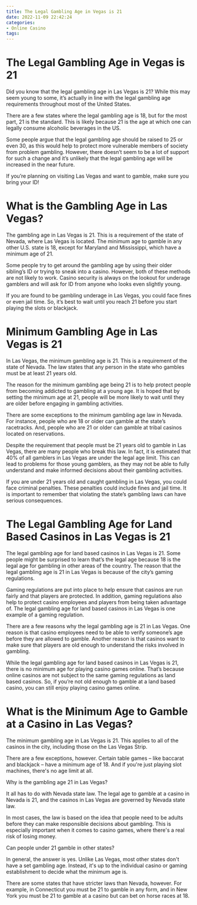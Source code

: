 ```yaml
---
title: The Legal Gambling Age in Vegas is 21 
date: 2022-11-09 22:42:24
categories:
- Online Casino
tags:
---
```



#  The Legal Gambling Age in Vegas is 21 

Did you know that the legal gambling age in Las Vegas is 21? While this may seem young to some, it’s actually in line with the legal gambling age requirements throughout most of the United States.

There are a few states where the legal gambling age is 18, but for the most part, 21 is the standard. This is likely because 21 is the age at which one can legally consume alcoholic beverages in the US.

Some people argue that the legal gambling age should be raised to 25 or even 30, as this would help to protect more vulnerable members of society from problem gambling. However, there doesn’t seem to be a lot of support for such a change and it’s unlikely that the legal gambling age will be increased in the near future.

If you’re planning on visiting Las Vegas and want to gamble, make sure you bring your ID!

#  What is the Gambling Age in Las Vegas? 

The gambling age in Las Vegas is 21. This is a requirement of the state of Nevada, where Las Vegas is located. The minimum age to gamble in any other U.S. state is 18, except for Maryland and Mississippi, which have a minimum age of 21. 

Some people try to get around the gambling age by using their older sibling’s ID or trying to sneak into a casino. However, both of these methods are not likely to work. Casino security is always on the lookout for underage gamblers and will ask for ID from anyone who looks even slightly young. 

If you are found to be gambling underage in Las Vegas, you could face fines or even jail time. So, it’s best to wait until you reach 21 before you start playing the slots or blackjack.

#  Minimum Gambling Age in Las Vegas is 21 

In Las Vegas, the minimum gambling age is 21. This is a requirement of the state of Nevada. The law states that any person in the state who gambles must be at least 21 years old.

The reason for the minimum gambling age being 21 is to help protect people from becoming addicted to gambling at a young age. It is hoped that by setting the minimum age at 21, people will be more likely to wait until they are older before engaging in gambling activities.

There are some exceptions to the minimum gambling age law in Nevada. For instance, people who are 18 or older can gamble at the state’s racetracks. And, people who are 21 or older can gamble at tribal casinos located on reservations.

Despite the requirement that people must be 21 years old to gamble in Las Vegas, there are many people who break this law. In fact, it is estimated that 40% of all gamblers in Las Vegas are under the legal age limit. This can lead to problems for those young gamblers, as they may not be able to fully understand and make informed decisions about their gambling activities.

If you are under 21 years old and caught gambling in Las Vegas, you could face criminal penalties. These penalties could include fines and jail time. It is important to remember that violating the state’s gambling laws can have serious consequences.

#  The Legal Gambling Age for Land Based Casinos in Las Vegas is 21 

The legal gambling age for land based casinos in Las Vegas is 21. Some people might be surprised to learn that’s the legal age because 18 is the legal age for gambling in other areas of the country. The reason that the legal gambling age is 21 in Las Vegas is because of the city’s gaming regulations.

Gaming regulations are put into place to help ensure that casinos are run fairly and that players are protected. In addition, gaming regulations also help to protect casino employees and players from being taken advantage of. The legal gambling age for land based casinos in Las Vegas is one example of a gaming regulation.

There are a few reasons why the legal gambling age is 21 in Las Vegas. One reason is that casino employees need to be able to verify someone’s age before they are allowed to gamble. Another reason is that casinos want to make sure that players are old enough to understand the risks involved in gambling.

While the legal gambling age for land based casinos in Las Vegas is 21, there is no minimum age for playing casino games online. That’s because online casinos are not subject to the same gaming regulations as land based casinos. So, if you’re not old enough to gamble at a land based casino, you can still enjoy playing casino games online.

#  What is the Minimum Age to Gamble at a Casino in Las Vegas?

The minimum gambling age in Las Vegas is 21. This applies to all of the casinos in the city, including those on the Las Vegas Strip.

There are a few exceptions, however. Certain table games – like baccarat and blackjack – have a minimum age of 18. And if you're just playing slot machines, there's no age limit at all.

Why is the gambling age 21 in Las Vegas?

It all has to do with Nevada state law. The legal age to gamble at a casino in Nevada is 21, and the casinos in Las Vegas are governed by Nevada state law.

In most cases, the law is based on the idea that people need to be adults before they can make responsible decisions about gambling. This is especially important when it comes to casino games, where there's a real risk of losing money.

Can people under 21 gamble in other states?

In general, the answer is yes. Unlike Las Vegas, most other states don't have a set gambling age. Instead, it's up to the individual casino or gaming establishment to decide what the minimum age is.

There are some states that have stricter laws than Nevada, however. For example, in Connecticut you must be 21 to gamble in any form, and in New York you must be 21 to gamble at a casino but can bet on horse races at 18.